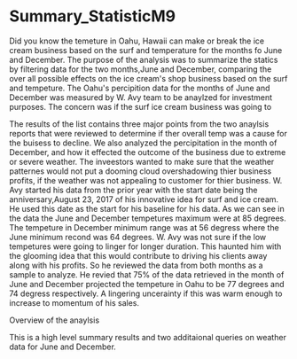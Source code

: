 # Summary_StatisticM9

  Did you know the temeture in Oahu, Hawaii can make or break the ice cream business based on the surf and temperature for the months fo June and December. 
The purpose of the analysis was to summarize the statics by filtering data for the two months,June and December, comparing the over all possible effects on the ice cream's shop business based on the surf and tempeture. The Oahu's percipition data for the months of June and December was measured by W. Avy team to be anaylzed for investment purposes. The concern was if the surf ice cream business was going to 

The results of the list contains three major points from the two anaylsis reports that were reviewed to determine if ther overall temp was a cause for the buisess to decline. We also analyzed the percipitation in the month of December, and how it effected the outcome of the business due to extreme or severe weather. The inveestors wanted to make sure that the weather patternes would not put a dooming cloud overshadowing thier business profits, if the weather was not appealing to customer for thier business. 
W. Avy started his data from the prior year with the start date being the anniversary,August 23, 2017 of his innovative idea for surf and ice cream. He used this date as the start for his baseline for his data.
As we can see in the data the June and December tempetures maximum were at 85 degrees. The tempeture in December minimum range was at 56 degress where the June minimum recond was 64 degrees. W. Avy was not sure if the low tempetures were going to linger for longer duration. This haunted him with the glooming idea that this would contribute to driving his clients away along with his profits. So he reviewed the data from both months as a sample to analyze. He revied that 75% of the data retrieved in the month of June and December projected the tempeture in Oahu to be 77 degrees and 74 degress respectively. A lingering uncerainty if this was warm enough to increase to momentum of his sales. 

Overview of the anaylsis 

This is a high level summary results and two additaional queries on weather data for June and December. 

      
